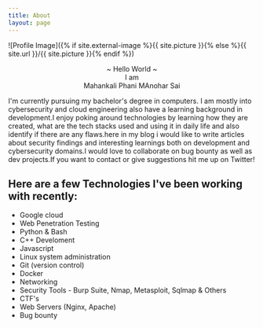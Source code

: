 ```yaml
---
title: About
layout: page
---
```

![Profile Image]({% if site.external-image %}{{ site.picture }}{% else %}{{ site.url }}/{{ site.picture }}{% endif %})

<center>~ Hello World ~</center>
<center>I am </center>
<center>Mahankali Phani MAnohar Sai</center>

<p>I'm currently pursuing my bachelor's degree in computers. I am mostly into cybersecurity and cloud engineering also have a learning background in development.I enjoy poking around technologies by learning how they are created, what are the tech stacks used and using it in daily life and also identify if there are any flaws.here in my blog i would like to write articles about security findings and interesting learnings both on development and cybersecurity domains.I would love to collaborate on bug bounty as well as dev projects.If you want to contact or give suggestions hit me up on Twitter!</p>

<h2>Here are a few Technologies I've been working with recently:</h2>

<ul class="skill-list">
	<li>Google cloud</li>
	<li>Web Penetration Testing</li>
	<li>Python & Bash</li>
	<li>C++ Develoment</li>
	<li>Javascript</li>
	<li>Linux system administration</li>
	<li>Git (version control)</li>
	<li>Docker</li>
	<li>Networking</li>
	<li>Security Tools - Burp Suite, Nmap, Metasploit, Sqlmap & Others</li>
	<li>CTF's</li>
	<li>Web Servers (Nginx, Apache)</li>
	<li>Bug bounty</li>
</ul>
